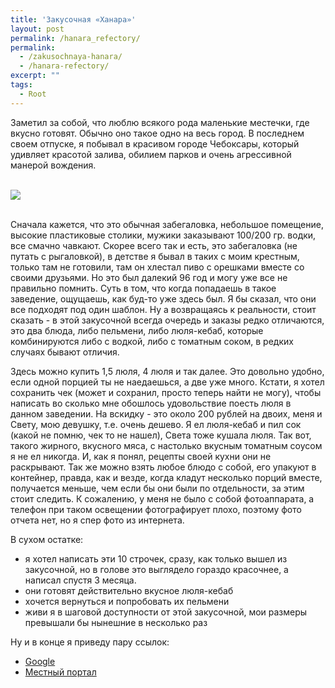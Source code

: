 ```yaml
---
title: 'Закусочная «Ханара»'
layout: post
permalink: /hanara_refectory/
permalink:
  - /zakusochnaya-hanara/
  - /hanara-refectory/
excerpt: ""
tags:
  - Root
---
```


Заметил за собой, что люблю всякого рода маленькие местечки, где вкусно готовят. Обычно оно такое одно на весь город. В последнем своем отпуске, я побывал в красивом городе Чебоксары, который удивляет красотой залива, обилием парков и очень агрессивной манерой вождения.

<br>
<img src="https://farm2.staticflickr.com/1619/24303375823_bccce43ed1_o.jpg">
<br>
<br>

Сначала кажется, что это обычная забегаловка, небольшое помещение, высокие пластиковые столики, мужики заказывают 100/200 гр. водки, все смачно чавкают. Скорее всего так и есть, это забегаловка (не путать с рыгаловкой), в детстве я бывал в таких с моим крестным, только там не готовили, там он хлестал пиво с орешками вместе со своими друзьями. Но это был далекий 96 год и могу уже все не правильно помнить. Суть в том, что когда попадаешь в такое заведение, ощущаешь, как буд-то уже здесь был. Я бы сказал, что они все подходят под один шаблон. Ну а возвращаясь к реальности, стоит сказать - в этой закусочной всегда очередь и заказы редко отличаются, это два блюда, либо пельмени, либо люля-кебаб, которые комбинируются либо с водкой, либо с томатным соком, в редких случаях бывают отличия.

Здесь можно купить 1,5 люля, 4 люля и так далее. Это довольно удобно, если одной порцией ты не наедаешься, а две уже много. Кстати, я хотел сохранить чек (может и сохранил, просто теперь найти не могу), чтобы написать во сколько мне обошлось удовольствие поесть люля в данном заведении. На вскидку - это около 200 рублей на двоих, меня и Свету, мою девушку, т.е. очень дешево. Я ел люля-кебаб и пил сок (какой не помню, чек то не нашел), Света тоже кушала люля. Так вот, такого жирного, вкусного мяса, с настолько вкусным томатным соусом я не ел никогда. И, как я понял, рецепты своей кухни они не раскрывают. Так же можно взять любое блюдо с собой, его упакуют в контейнер, правда, как и везде, когда кладут несколько порций вместе, получается меньше, чем если бы они были по отдельности, за этим стоит следить. К сожалению, у меня не было с собой фотоаппарата, а телефон при таком освещении фотографирует плохо, поэтому фото отчета нет, но я спер фото из интернета.

В сухом остатке:

  * я хотел написать эти 10 строчек, сразу, как только вышел из закусочной, но в голове это выглядело гораздо красочнее, а написал спустя 3 месяца.
  * они готовят действительно вкусное люля-кебаб
  * хочется вернуться и попробовать их пельмени
  * живи я в шаговой доступности от этой закусочной, мои размеры превышали бы нынешние в несколько раз

Ну и в конце я приведу пару ссылок:

* <a href="https://plus.google.com/108176276646338878954/about?gl=ru&hl=ru" target="_blank">Google</a>
* <a href="http://afisha.cheb.ru/kafe/hanara.html" target="_blank">Местный портал</a>
